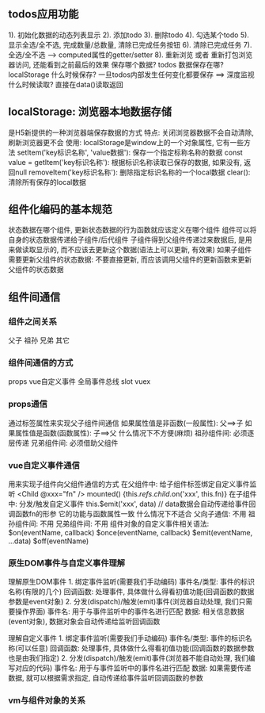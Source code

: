 ## todos应用功能
  1). 初始化数据的动态列表显示
  2). 添加todo
  3). 删除todo
  4). 勾选某个todo
  5). 显示全选/全不选, 完成数量/总数量, 清除已完成任务按钮
  6). 清除已完成任务
  7). 全选/全不选  --> computed属性的getter/setter
  8). 重新浏览 或者 重新打包浏览器访问, 还能看到之前最后的效果
      保存哪个数据?   todos
      数据保存在哪?   localStorage
      什么时候保存?   一旦todos内部发生任何变化都要保存  ==> 深度监视
      什么时候读取?   直接在data()读取返回

## localStorage: 浏览器本地数据存储
  是H5新提供的一种浏览器端保存数据的方式
  特点: 关闭浏览器数据不会自动清除, 刷新浏览器更不会
  使用: localStorage是window上的一个对象属性, 它有一些方法
    setItem('key标识名称', 'value数据'): 保存一个指定标称名称的数据
    const value = getItem('key标识名称'): 根据标识名称读取已保存的数据, 如果没有, 返回null
    removeItem('key标识名称'): 删除指定标识名称的一个local数据
    clear(): 清除所有保存的local数据

## 组件化编码的基本规范
  状态数据在哪个组件, 更新状态数据的行为函数就应该定义在哪个组件
  组件可以将自身的状态数据传递给子组件/后代组件
  子组件得到父组件传递过来数据后, 是用来做读取显示的, 而不应该去更新这个数据(语法上可以更新, 有效果)
  如果子组件需要更新父组件的状态数据: 不要直接更新, 而应该调用父组件的更新函数来更新父组件的状态数据

## 组件间通信

### 组件之间关系
  父子
  祖孙
  兄弟
  其它

### 组件间通信的方式
  props
  vue自定义事件
  全局事件总线
  slot
  vuex

### props通信
  通过标签属性来实现父子组件间通信
    如果属性值是非函数(一般属性): 父==>子
    如果属性值是函数(函数属性): 子==>父
  什么情况下不方便(麻烦)
    祖孙组件间:  必须逐层传递
    兄弟组件间: 必须借助父组件

### vue自定义事件通信
  用来实现子组件向父组件通信的方式
    在父组件中: 给子组件标签绑定自定义事件监听
      <Child @xxx="fn" />
      <Child ref="child">   mounted() {this.$refs.child.$on('xxx', this.fn)}
    在子组件中: 分发/触发自定义事件
      this.$emit('xxx', data)  // data数据会自动传递给事件回调函数fn的形参
  它的功能与函数属性一致
  什么情况下不适合
    父向子通信: 不用
    祖孙组件间:  不用
    兄弟组件间: 不用
  组件对象的自定义事件相关语法:
    $on(eventName, callback)
    $once(eventName, callback)
    $emit(eventName, ...data)
    $off(eventName)

### 原生DOM事件与自定义事件理解
  理解原生DOM事件
    1. 绑定事件监听(需要我们手动编码)
      事件名/类型: 事件的标识名称(有限的几个)
      回调函数: 处理事件, 具体做什么得看初值功能(回调函数的数据参数是event对象)
    2. 分发(dispatch)/触发(emit)事件(浏览器自动处理, 我们只需要操作界面)
      事件名: 用于与事件监听中的事件名进行匹配
      数据: 相关信息数据(event对象), 数据对象会自动传递给监听回调函数

  理解自定义事件
    1. 绑定事件监听(需要我们手动编码)
      事件名/类型: 事件的标识名称(可以任意)
      回调函数: 处理事件, 具体做什么得看初值功能(回调函数的数据参数也是由我们指定)
    2. 分发(dispatch)/触发(emit)事件(浏览器不能自动处理, 我们编写对应的代码)
      事件名: 用于与事件监听中的事件名进行匹配
      数据: 如果需要传递数据, 就可以根据需求指定, 自动传递给事件监听回调函数的参数

### vm与组件对象的关系